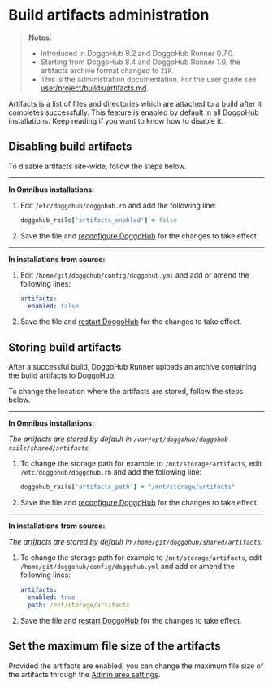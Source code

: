 # Build artifacts administration

>**Notes:**
>- Introduced in DoggoHub 8.2 and DoggoHub Runner 0.7.0.
>- Starting from DoggoHub 8.4 and DoggoHub Runner 1.0, the artifacts archive format
   changed to `ZIP`.
>- This is the administration documentation. For the user guide see
   [user/project/builds/artifacts.md](../user/project/builds/artifacts.md).

Artifacts is a list of files and directories which are attached to a build
after it completes successfully. This feature is enabled by default in all
DoggoHub installations. Keep reading if you want to know how to disable it.

## Disabling build artifacts

To disable artifacts site-wide, follow the steps below.

---

**In Omnibus installations:**

1. Edit `/etc/doggohub/doggohub.rb` and add the following line:

    ```ruby
    doggohub_rails['artifacts_enabled'] = false
    ```

1. Save the file and [reconfigure DoggoHub][] for the changes to take effect.

---

**In installations from source:**

1. Edit `/home/git/doggohub/config/doggohub.yml` and add or amend the following lines:

    ```yaml
    artifacts:
      enabled: false
    ```

1. Save the file and [restart DoggoHub][] for the changes to take effect.

## Storing build artifacts

After a successful build, DoggoHub Runner uploads an archive containing the build
artifacts to DoggoHub.

To change the location where the artifacts are stored, follow the steps below.

---

**In Omnibus installations:**

_The artifacts are stored by default in
`/var/opt/doggohub/doggohub-rails/shared/artifacts`._

1. To change the storage path for example to `/mnt/storage/artifacts`, edit
   `/etc/doggohub/doggohub.rb` and add the following line:

    ```ruby
    doggohub_rails['artifacts_path'] = "/mnt/storage/artifacts"
    ```

1. Save the file and [reconfigure DoggoHub][] for the changes to take effect.

---

**In installations from source:**

_The artifacts are stored by default in
`/home/git/doggohub/shared/artifacts`._

1. To change the storage path for example to `/mnt/storage/artifacts`, edit
   `/home/git/doggohub/config/doggohub.yml` and add or amend the following lines:

    ```yaml
    artifacts:
      enabled: true
      path: /mnt/storage/artifacts
    ```

1. Save the file and [restart DoggoHub][] for the changes to take effect.

## Set the maximum file size of the artifacts

Provided the artifacts are enabled, you can change the maximum file size of the
artifacts through the [Admin area settings](../user/admin_area/settings/continuous_integration.md#maximum-artifacts-size).

[reconfigure doggohub]: restart_doggohub.md "How to restart DoggoHub"
[restart doggohub]: restart_doggohub.md "How to restart DoggoHub"
